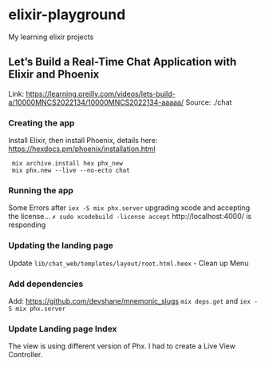 # elixir-playground
My learning elixir projects

## Let’s Build a Real-Time Chat Application with Elixir and Phoenix
Link: https://learning.oreilly.com/videos/lets-build-a/10000MNCS2022134/10000MNCS2022134-aaaaa/
Source: ./chat

### Creating the app
Install Elixir, then install Phoenix, details here: https://hexdocs.pm/phoenix/installation.html
```
 mix archive.install hex phx_new
 mix phx.new --live --no-ecto chat
```
### Running the app
Some Errors after ` iex -S mix phx.server ` upgrading xcode and accepting the license... `✗ sudo xcodebuild -license accept`  http://localhost:4000/ is responding

### Updating the landing page

Update `lib/chat_web/templates/layout/root.html.heex` - Clean up Menu

### Add dependencies 
Add: https://github.com/devshane/mnemonic_slugs
`mix deps.get` and `iex -S mix phx.server`

### Update Landing page Index

The view is using different version of Phx. 
I had to create a Live View Controller.